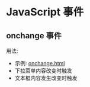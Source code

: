 # JavaScript 事件

## onchange 事件

用法: 

- 示例: [onchange.html](https://lixchen.github.io/javascript/event/onchange.html)
- 下拉菜单内容改变时触发   
- 文本框内容发生改变时触发
